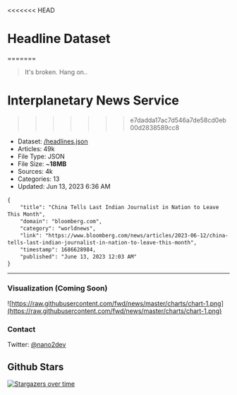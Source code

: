 <<<<<<< HEAD
# Headline Dataset
=======
> It's broken. Hang on..

# Interplanetary News Service
>>>>>>> e7dadda17ac7d546a7de58cd0eb00d2838589cc8

- Dataset: [/headlines.json](https://raw.githubusercontent.com/fwd/news/master/headlines.json) 
- Articles: 49k
- File Type: JSON
- File Size: ~**18MB**
- Sources: 4k
- Categories: 13
- Updated: Jun 13, 2023 6:36 AM

```
{
    "title": "China Tells Last Indian Journalist in Nation to Leave This Month",
    "domain": "bloomberg.com",
    "category": "worldnews",
    "link": "https://www.bloomberg.com/news/articles/2023-06-12/china-tells-last-indian-journalist-in-nation-to-leave-this-month",
    "timestamp": 1686628984,
    "published": "June 13, 2023 12:03 AM"
}
```

---

### Visualization (Coming Soon)

![https://raw.githubusercontent.com/fwd/news/master/charts/chart-1.png](https://raw.githubusercontent.com/fwd/news/master/charts/chart-1.png)

### Contact 

Twitter: [@nano2dev](https://twitter.com/nano2dev)

## Github Stars

[![Stargazers over time](https://starchart.cc/fwd/news.svg)](https://starchart.cc/fwd/news)
